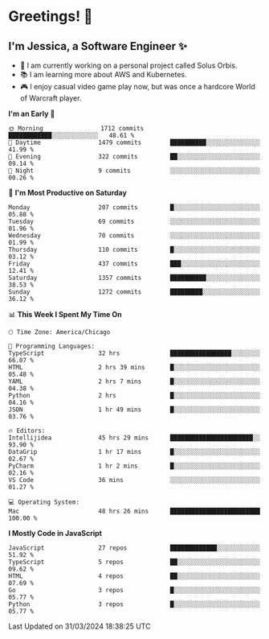 # Greetings! 🧠

## I'm Jessica, a Software Engineer :sparkles:

- 🌟 I am currently working on a personal project called Solus Orbis.
- 📚 I am learning more about AWS and Kubernetes.
- 🎮 I enjoy casual video game play now, but was once a hardcore World of Warcraft player.

<!--START_SECTION:waka-->
**I'm an Early 🐤** 

```text
🌞 Morning                1712 commits        ████████████░░░░░░░░░░░░░   48.61 % 
🌆 Daytime                1479 commits        ██████████░░░░░░░░░░░░░░░   41.99 % 
🌃 Evening                322 commits         ██░░░░░░░░░░░░░░░░░░░░░░░   09.14 % 
🌙 Night                  9 commits           ░░░░░░░░░░░░░░░░░░░░░░░░░   00.26 % 
```
📅 **I'm Most Productive on Saturday** 

```text
Monday                   207 commits         █░░░░░░░░░░░░░░░░░░░░░░░░   05.88 % 
Tuesday                  69 commits          ░░░░░░░░░░░░░░░░░░░░░░░░░   01.96 % 
Wednesday                70 commits          ░░░░░░░░░░░░░░░░░░░░░░░░░   01.99 % 
Thursday                 110 commits         █░░░░░░░░░░░░░░░░░░░░░░░░   03.12 % 
Friday                   437 commits         ███░░░░░░░░░░░░░░░░░░░░░░   12.41 % 
Saturday                 1357 commits        ██████████░░░░░░░░░░░░░░░   38.53 % 
Sunday                   1272 commits        █████████░░░░░░░░░░░░░░░░   36.12 % 
```


📊 **This Week I Spent My Time On** 

```text
🕑︎ Time Zone: America/Chicago

💬 Programming Languages: 
TypeScript               32 hrs              █████████████████░░░░░░░░   66.07 % 
HTML                     2 hrs 39 mins       █░░░░░░░░░░░░░░░░░░░░░░░░   05.48 % 
YAML                     2 hrs 7 mins        █░░░░░░░░░░░░░░░░░░░░░░░░   04.38 % 
Python                   2 hrs               █░░░░░░░░░░░░░░░░░░░░░░░░   04.16 % 
JSON                     1 hr 49 mins        █░░░░░░░░░░░░░░░░░░░░░░░░   03.76 % 

🔥 Editors: 
Intellijidea             45 hrs 29 mins      ███████████████████████░░   93.90 % 
DataGrip                 1 hr 17 mins        █░░░░░░░░░░░░░░░░░░░░░░░░   02.67 % 
PyCharm                  1 hr 2 mins         █░░░░░░░░░░░░░░░░░░░░░░░░   02.16 % 
VS Code                  36 mins             ░░░░░░░░░░░░░░░░░░░░░░░░░   01.27 % 

💻 Operating System: 
Mac                      48 hrs 26 mins      █████████████████████████   100.00 % 
```

**I Mostly Code in JavaScript** 

```text
JavaScript               27 repos            █████████████░░░░░░░░░░░░   51.92 % 
TypeScript               5 repos             ██░░░░░░░░░░░░░░░░░░░░░░░   09.62 % 
HTML                     4 repos             ██░░░░░░░░░░░░░░░░░░░░░░░   07.69 % 
Go                       3 repos             █░░░░░░░░░░░░░░░░░░░░░░░░   05.77 % 
Python                   3 repos             █░░░░░░░░░░░░░░░░░░░░░░░░   05.77 % 
```




 Last Updated on 31/03/2024 18:38:25 UTC
<!--END_SECTION:waka-->

<!--
**jessikuh/jessikuh** is a ✨ _special_ ✨ repository because its `README.md` (this file) appears on your GitHub profile.

Here are some ideas to get you started:

- 🔭 I’m currently working on ...
- 🌱 I’m currently learning ...
- 👯 I’m looking to collaborate on ...
- 🤔 I’m looking for help with ...
- 💬 Ask me about ...
- 📫 How to reach me: ...
- 😄 Pronouns: ...
- ⚡ Fun fact: ...
-->
